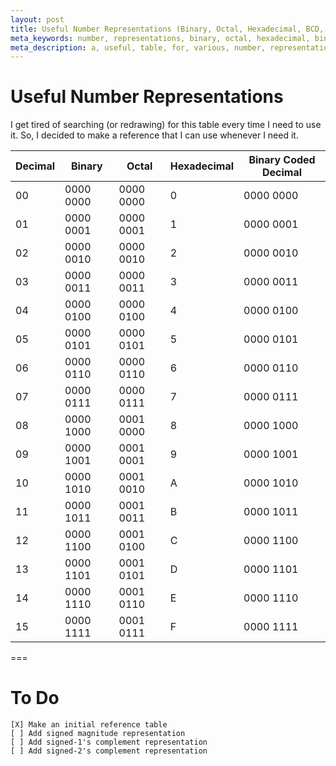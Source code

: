 ```yaml
---
layout: post
title: Useful Number Representations (Binary, Octal, Hexadecimal, BCD, Decimal)
meta_keywords: number, representations, binary, octal, hexadecimal, binary coded decimal, bcd, decimal, useful, tool, table
meta_description: a, useful, table, for, various, number, representations, binary, octal, hexadecimal, binary coded decimal, bcd, decimal, useful, tool, table
---
```


# Useful Number Representations #

I get tired of searching (or redrawing) for this table every time I need to use it. So, I decided to make a reference that I can use whenever I need it.

| Decimal | Binary    |   Octal    | Hexadecimal | Binary Coded Decimal |
| ------- | --------- | ---------- | ----------- | -------------------- |
| 00      | 0000 0000 | 0000 0000  | 0           | 0000 0000            |  
| 01 	  | 0000 0001 | 0000 0001  | 1           | 0000 0001            |
| 02      | 0000 0010 | 0000 0010  | 2           | 0000 0010            |
| 03      | 0000 0011 | 0000 0011  | 3           | 0000 0011            |
| 04      | 0000 0100 | 0000 0100  | 4           | 0000 0100            |
| 05      | 0000 0101 | 0000 0101  | 5           | 0000 0101            |
| 06      | 0000 0110 | 0000 0110  | 6           | 0000 0110            |
| 07      | 0000 0111 | 0000 0111  | 7           | 0000 0111            |
| 08      | 0000 1000 | 0001 0000  | 8           | 0000 1000            |
| 09      | 0000 1001 | 0001 0001  | 9           | 0000 1001            |
| 10      | 0000 1010 | 0001 0010  | A           | 0000 1010            |
| 11      | 0000 1011 | 0001 0011  | B           | 0000 1011            |
| 12      | 0000 1100 | 0001 0100  | C           | 0000 1100            |
| 13      | 0000 1101 | 0001 0101  | D           | 0000 1101            |
| 14      | 0000 1110 | 0001 0110  | E           | 0000 1110            |
| 15      | 0000 1111 | 0001 0111  | F           | 0000 1111            |

===

# To Do #

	[X] Make an initial reference table
	[ ] Add signed magnitude representation
	[ ] Add signed-1's complement representation
	[ ] Add signed-2's complement representation